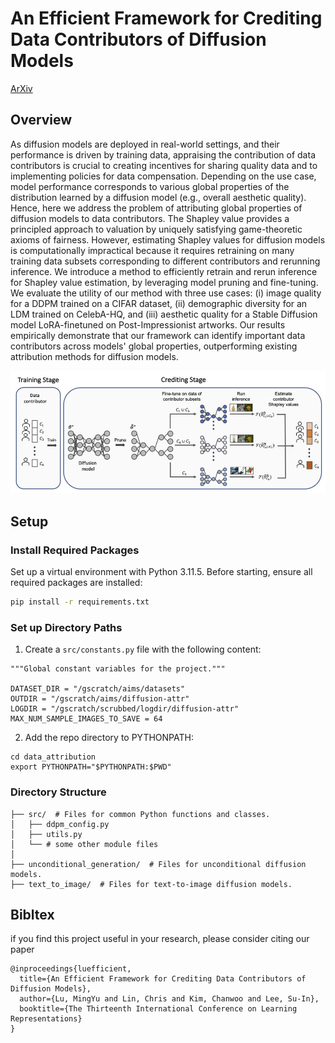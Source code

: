 # An Efficient Framework for Crediting Data Contributors of Diffusion Models

[ArXiv](https://arxiv.org/abs/2407.03153)

## Overview
As diffusion models are deployed in real-world settings, and their performance is driven by training data, appraising the contribution of data contributors is crucial to creating incentives for sharing quality data and to implementing policies for data compensation. Depending on the use case, model performance corresponds to various global properties of the distribution learned by a diffusion model (e.g., overall aesthetic quality). Hence, here we address the problem of attributing global properties of diffusion models to data contributors. The Shapley value provides a principled approach to valuation by uniquely satisfying game-theoretic axioms of fairness. However, estimating Shapley values for diffusion models is computationally impractical because it requires retraining on many training data subsets corresponding to different contributors and rerunning inference. We introduce a method to efficiently retrain and rerun inference for Shapley value estimation, by leveraging model pruning and fine-tuning. We evaluate the utility of our method with three use cases: (i) image quality for a DDPM trained on a CIFAR dataset, (ii) demographic diversity for an LDM trained on CelebA-HQ, and (iii) aesthetic quality for a Stable Diffusion model LoRA-finetuned on Post-Impressionist artworks. Our results empirically demonstrate that our framework can identify important data contributors across models' global properties, outperforming existing attribution methods for diffusion models.

![alt text](concept_fig.jpg)

## Setup
### Install Required Packages
Set up a virtual environment with Python 3.11.5.
Before starting, ensure all required packages are installed:
```bash
pip install -r requirements.txt
```

### Set up Directory Paths
1. Create a `src/constants.py` file with the following content:
```
"""Global constant variables for the project."""

DATASET_DIR = "/gscratch/aims/datasets"
OUTDIR = "/gscratch/aims/diffusion-attr"
LOGDIR = "/gscratch/scrubbed/logdir/diffusion-attr"
MAX_NUM_SAMPLE_IMAGES_TO_SAVE = 64

```

2. Add the repo directory to PYTHONPATH:
```
cd data_attribution
export PYTHONPATH="$PYTHONPATH:$PWD"
```

### Directory Structure
```plaintext
├── src/  # Files for common Python functions and classes.
│   ├── ddpm_config.py
│   ├── utils.py
│   └── # some other module files
│
├── unconditional_generation/  # Files for unconditional diffusion models.
├── text_to_image/  # Files for text-to-image diffusion models.
```

## Bibltex
if you find this project useful in your research, please consider citing our paper
```
@inproceedings{luefficient,
  title={An Efficient Framework for Crediting Data Contributors of Diffusion Models},
  author={Lu, MingYu and Lin, Chris and Kim, Chanwoo and Lee, Su-In},
  booktitle={The Thirteenth International Conference on Learning Representations}
}
```


